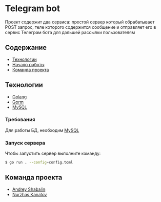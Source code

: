 # Telegram bot
Проект содержит два сервиса: простой сервер который обрабатывает POST запрос, теле которого содержится сообщение и отправляет его в сервис Телеграм бота для дальшей рассылки пользователям
## Содержание
- [Технологии](#технологии)
- [Начало работы](#начало-работы)
- [Команда проекта](#команда-проекта)

## Технологии
- [Golang](https://go.dev/)
- [Gorm](https://gorm.io/)
- [MySQL](https://www.mysql.com/)


### Требования
Для работы БД, необходим [MySQL](https://www.mysql.com/)

### Запуск сервера
Чтобы запустить сервер выполните команду:
```sh
$ go run . --config=config.toml
```

## Команда проекта

- [Andrey Shabalin](https://github.com/Andreyshabalinn)
- [Nurzhas Kanatov](https://github.com/kanatovnurzhas)
